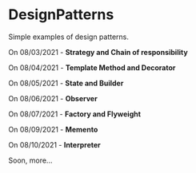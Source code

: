 # DesignPatterns

Simple examples of design patterns.

On 08/03/2021 - **Strategy and Chain of responsibility**

On 08/04/2021 - **Template Method and Decorator**

On 08/05/2021 - **State and Builder**

On 08/06/2021 - **Observer**

On 08/07/2021 - **Factory and Flyweight**

On 08/09/2021 - **Memento**

On 08/10/2021 - **Interpreter**


Soon, more...
